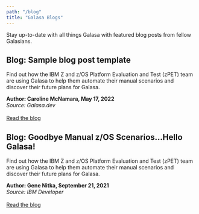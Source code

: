 ```yaml
---
path: "/blog"
title: "Galasa Blogs"
---
```


Stay up-to-date with all things Galasa with featured blog posts from fellow Galasians. 

## Blog: Sample blog post template
Find out how the IBM Z and z/OS Platform Evaluation and Test (zPET) team are using Galasa to help them automate their manual scenarios and discover their future plans for Galasa.<br>

**Author: Caroline McNamara, May 17, 2022**<br>
*Source: Galasa.dev*<br><br>
[Read the blog](/blogs/blog-test-one)

## Blog: Goodbye Manual z/OS Scenarios…Hello Galasa! 
Find out how the IBM Z and z/OS Platform Evaluation and Test (zPET) team are using Galasa to help them automate their manual scenarios and discover their future plans for Galasa.<br>

**Author: Gene Nitka, September 21, 2021**<br>
*Source: IBM Developer*<br><br>
<a href="https://community.ibm.com/community/user/ibmz-and-linuxone/blogs/gene-nitka/2021/09/21/goodbye-manual-zos-scenarios-hello-galasa" target="_blank">
 Read the blog</a>

